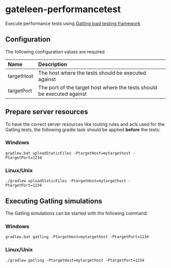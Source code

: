 # gateleen-performancetest
Execute performance tests using [Gatling load testing framework](http://gatling.io/#/)

## Configuration
The following configuration values are required


| Name       | Description |
| :----------| :----- |
| targetHost | The host where the tests should be executed against |
| targetPort | The port of the target host where the tests should be executed against |

## Prepare server resources
To have the correct server resources like routing rules and acls used for the Gatling tests, the following gradle task should be applied **before** the tests:
### Windows
```
gradlew.bat uploadStaticFiles -PtargetHost=mytargethost -PtargetPort=1234
```

### Linux/Unix
```
./gradlew uploadStaticFiles -PtargetHost=mytargethost -PtargetPort=1234
```

## Executing Gatling simulations
The Gatling simulations can be started with the following command:
### Windows
```
gradlew.bat gatling -PtargetHost=mytargethost -PtargetPort=1234
```

### Linux/Unix
```
./gradlew gatling -PtargetHost=mytargethost -PtargetPort=1234
```